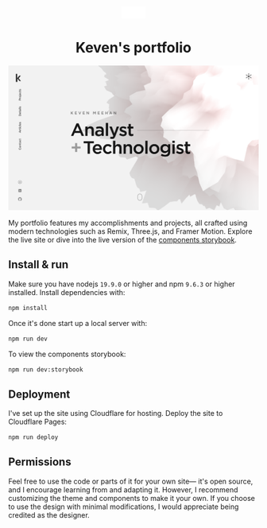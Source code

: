 <p align="center">
  <img src="/public/favicon.svg" width="50" alt="Logo" />
</p>
<h1 align="center">Keven's portfolio</h1>

[![Site preview](/public/site-preview.png)](https://keven.works)

My portfolio features my accomplishments and projects, all crafted using modern technologies such as Remix, Three.js, and Framer Motion. Explore the live site or dive into the live version of the [components storybook](https://storybook.hamishw.com).


## Install & run

Make sure you have nodejs `19.9.0` or higher and npm `9.6.3` or higher installed. Install dependencies with:

```bash
npm install
```

Once it's done start up a local server with:

```bash
npm run dev
```

To view the components storybook:

```bash
npm run dev:storybook
```

## Deployment

I've set up the site using Cloudflare for hosting. Deploy the site to Cloudflare Pages:

```bash
npm run deploy
```

## Permissions

Feel free to use the code or parts of it for your own site— it's open source, and I encourage learning from and adapting it. However, I recommend customizing the theme and components to make it your own. If you choose to use the design with minimal modifications, I would appreciate being credited as the designer.